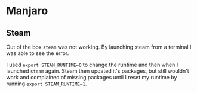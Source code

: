
# Manjaro

## Steam
Out of the box `steam` was not working. By launching steam from a terminal I was able to see the error.

I used `export STEAM_RUNTIME=0` to change the runtime and then when I launched `steam` again. Steam 
then updated it's packages, but still wouldn't work and complained of missing packages until I reset 
my runtime by running `export STEAM_RUNTIME=1`. 
